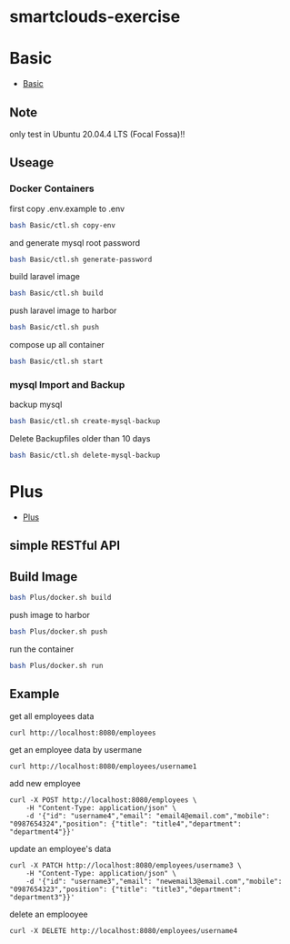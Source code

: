 smartclouds-exercise
===
# Basic
- [Basic](Basic)

## Note
only test in Ubuntu 20.04.4 LTS (Focal Fossa)!!

## Useage

### Docker Containers
first copy .env.example to .env
```bash
bash Basic/ctl.sh copy-env
```

and generate mysql root password
```bash
bash Basic/ctl.sh generate-password
```

build laravel image
```bash
bash Basic/ctl.sh build
```

push laravel image to harbor
```bash
bash Basic/ctl.sh push
```

compose up all container
```bash
bash Basic/ctl.sh start
```

### mysql Import and Backup
backup mysql
```bash
bash Basic/ctl.sh create-mysql-backup
```

Delete Backupfiles older than 10 days
```bash
bash Basic/ctl.sh delete-mysql-backup
```

# Plus
- [Plus](Plus)

## simple RESTful API

## Build Image
```bash
bash Plus/docker.sh build
```

push image to harbor
```bash
bash Plus/docker.sh push
```

run the container
```bash
bash Plus/docker.sh run
```
## Example
get all employees data
```
curl http://localhost:8080/employees
```

get an employee data by usermane
```
curl http://localhost:8080/employees/username1
```

add new employee
```
curl -X POST http://localhost:8080/employees \
    -H "Content-Type: application/json" \
    -d '{"id": "username4","email": "email4@email.com","mobile": "0987654324","position": {"title": "title4","department": "department4"}}'
```

update an employee's data
```
curl -X PATCH http://localhost:8080/employees/username3 \
    -H "Content-Type: application/json" \
    -d '{"id": "username3","email": "newemail3@email.com","mobile": "0987654323","position": {"title": "title3","department": "department3"}}'
```

delete an emplooyee
```
curl -X DELETE http://localhost:8080/employees/username4
```
